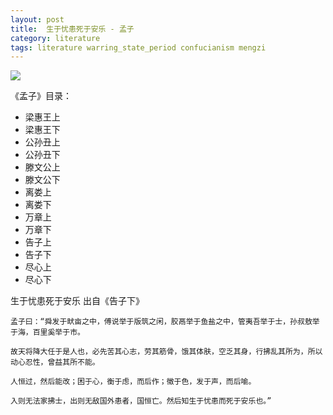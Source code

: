 ```yaml
---
layout: post
title:  生于忧患死于安乐 - 孟子
category: literature
tags: literature warring_state_period confucianism mengzi
---
```

![](https://cdn.kelu.org/blog/tags/literature.jpg)

《孟子》目录：

* 梁惠王上
* 梁惠王下
* 公孙丑上
* 公孙丑下
* 滕文公上
* 滕文公下
* 离娄上
* 离娄下
* 万章上
* 万章下
* 告子上
* 告子下
* 尽心上
* 尽心下

生于忧患死于安乐 出自《告子下》

	孟子曰：“舜发于畎亩之中，傅说举于版筑之闲，胶鬲举于鱼盐之中，管夷吾举于士，孙叔敖举于海，百里奚举于市。
	
	故天将降大任于是人也，必先苦其心志，劳其筋骨，饿其体肤，空乏其身，行拂乱其所为，所以动心忍性，曾益其所不能。
	
	人恒过，然后能改；困于心，衡于虑，而后作；徵于色，发于声，而后喻。
	
	入则无法家拂士，出则无敌国外患者，国恒亡。然后知生于忧患而死于安乐也。”

